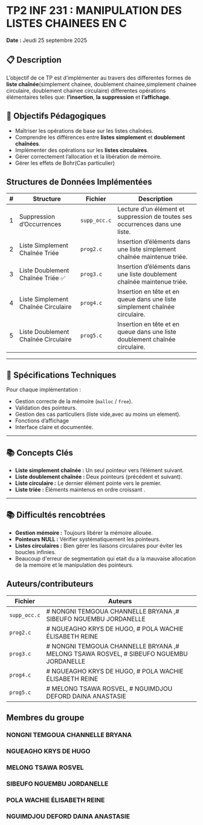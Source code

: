 # TP2 INF 231 : MANIPULATION DES LISTES CHAINEES EN  C

**Date :** Jeudi 25 septembre 2025

## 📋 Description
L’objectif  de ce TP est d’implémenter  au travers des differentes formes de **liste chaînée**(simplement chainee, doublement chainee,simplement chainee circulaire, doublement chainee circulaire) differentes opérations  élémentaires telles que: **l’insertion**, **la suppression** et **l’affichage**.



## 🎯 Objectifs Pédagogiques

- Maîtriser les opérations de base sur les listes chaînées.  
- Comprendre les différences entre **listes simplement** et **doublement chaînées**.  
- Implémenter des opérations sur les **listes circulaires**.  
- Gérer correctement l’allocation et la libération de mémoire.
- Gérer les effets de Bohr(Cas particulier)


##  Structures de Données Implémentées

| # | Structure | Fichier | Description |
|---|-----------|---------|------------|
| 1 | Suppression d’Occurrences | `supp_occ.c` | Lecture d’un élément et suppression de toutes ses occurrences dans une liste. |
| 2 | Liste Simplement Chaînée Triée | `prog2.c` | Insertion d’éléments dans une liste simplement chaînée maintenue triée. |
| 3 | Liste Doublement Chaînée Triée ✅ | `prog3.c` | Insertion d’éléments dans une liste doublement chaînée maintenue triée. |
| 4 | Liste Simplement Chaînée Circulaire | `prog4.c` | Insertion en tête et en queue dans une liste simplement chaînée circulaire. |
| 5 | Liste Doublement Chaînée Circulaire | `prog5.c` | Insertion en tête et en queue dans une liste doublement chaînée circulaire. |

---

## 📝 Spécifications Techniques

Pour chaque implémentation :  

- Gestion correcte de la mémoire (`malloc` / `free`).  
- Validation des pointeurs.  
- Gestion des cas particuliers (liste vide,avec au moins un element).  
- Fonctions d’affichage  
- Interface claire et documentée.

---

## 📚 Concepts Clés

- **Liste simplement chaînée :** Un seul pointeur vers l’élément suivant.  
- **Liste doublement chaînée :** Deux pointeurs (précédent et suivant).  
- **Liste circulaire :** Le dernier élément pointe vers le premier.  
- **Liste triée :** Éléments maintenus en ordre croissant .

---
## 📚 Difficultés rencobtrées
- **Gestion mémoire :** Toujours libérer la mémoire allouée.  
- **Pointeurs NULL :** Vérifier systématiquement les pointeurs.    
- **Listes circulaires :** Bien gérer les liaisons circulaires pour éviter les boucles infinies.
-  Beaucoup d'erreur de segmentation qui etait du a la mauvaise allocation de la memoire et le manipulation des pointeurs.

## Auteurs/contributeurs
|Fichier | Auteurs | 
|-----------|---------|
| `supp_occ.c`| # NONGNI TEMGOUA CHANNELLE BRYANA ,# SIBEUFO NGUEMBU JORDANELLE|
| `prog2.c` | # NGUEAGHO KRYS DE HUGO, # POLA WACHIE ÉLISABETH REINE |
| `prog3.c` | # NONGNI TEMGOUA CHANNELLE BRYANA ,# MELONG TSAWA ROSVEL, # SIBEUFO NGUEMBU JORDANELLE|
| `prog4.c` |# NGUEAGHO KRYS DE HUGO, # POLA WACHIE ÉLISABETH REINE |
| `prog5.c` |# MELONG TSAWA ROSVEL, # NGUIMDJOU DEFORD DAINA ANASTASIE| 

## Membres du groupe
### NONGNI TEMGOUA CHANNELLE BRYANA
### NGUEAGHO KRYS DE HUGO
### MELONG TSAWA ROSVEL
### SIBEUFO NGUEMBU JORDANELLE
### POLA WACHIE ÉLISABETH REINE
### NGUIMDJOU DEFORD DAINA ANASTASIE 

